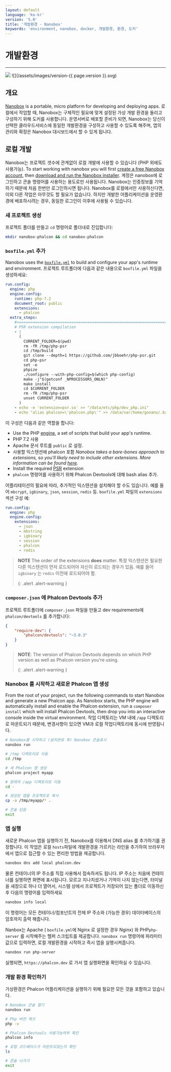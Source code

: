 ```yaml
---
layout: default
language: 'ko-kr'
version: '5.0'
title: '개발환경 - Nanobox'
keywords: 'environment, nanobox, docker, 개발환경, 환경, 도커'
---
```


# 개발환경
- - -
![](/assets/images/document-status-under-review-red.svg) ![](/assets/images/version-{{ page.version }}.svg)

## 개요
[Nanobox][nanobox] is a portable, micro platform for developing and deploying apps. 로컬에서 작업할 때, Nanobox는 구체적인 필요에 맞게 설정된 가상 개발 환경을 돌리고 구성하기 위해 도커를 사용합니다. 운영서버로 배포할 준비가 되면, Nanobox는 당신이 선택한 클라우드서비스에 동일한 개발환경을 구성하고 사용할 수 있도록 해주며, 앱의 관리와 확장은 Nanobox 대시보드에서 할 수 있게 됩니다.

## 로컬 개발
Nanobox는 프로젝트 갯수에 관계없이 로컬 개발에 사용할 수 있습니다 (PHP 외에도 사용가능). To start working with nanobox you will first [create a free Nanobox account][nanobox_account], then [download and run the Nanobox installer][nanobox_installer]. 계정은 nanobox에 로그인하고 콘솔 명령어를 사용하는 용도로만 사용됩니다. Nanobox는 인증정보를 기억하기 때문에 처음 한번만 로그인하시면 됩니다. Nanobox를 로컬에서만 사용하신다면, 이외 다른 작업은 아무것도 할 필요가 없습니다. 하지만 개발한 어플리케이션을 운영환경에 배포하시려는 경우, 동일한 로그인이 이후에 사용될 수 있습니다.

### 새 프로젝트 생성
프로젝트 폴더를 만들고 `cd` 명령어로 폴더내로 진입합니다:

```bash
mkdir nanobox-phalcon && cd nanobox-phalcon
```

### `boxfile.yml` 추가
Nanobox uses the [`boxfile.yml`][boxfile] to build and configure your app's runtime and environment. 프로젝트 루트폴더에 다음과 같은 내용으로 `boxfile.yml` 파일을 생성하세요:

```yaml
run.config:
  engine: php
  engine.config:
    runtime: php-7.2
    document_root: public
    extensions:
      - phalcon
  extra_steps:
    #===========================================================================
    # PSR extension compilation
    - |
      (
        CURRENT_FOLDER=$(pwd)
        rm -fR /tmp/php-psr
        cd /tmp/build
        git clone --depth=1 https://github.com/jbboehr/php-psr.git
        cd php-psr
        set -e
        phpize
        ./configure --with-php-config=$(which php-config)
        make -j"$(getconf _NPROCESSORS_ONLN)"
        make install
        cd $CURRENT_FOLDER
        rm -fR /tmp/php-psr
        unset CURRENT_FOLDER
      )
    - echo -e 'extension=psr.so' >> "/data/etc/php/dev_php.ini"
    - echo "alias phalcon=\'phalcon.php\'" >> /data/var/home/gonano/.bashrc
```

이 구성은 다음과 같은 역할을 합니다:

- Use the PHP [engine][engine], a set of scripts that build your app's runtime.
- PHP 7.2 사용
- Apache 문서 루트를 `public` 로 설정.
- 사용할 익스텐션에 phalcon 포함 *Nanobox takes a bare-bones approach to extensions, so you'll likely need to include other extensions. More information can be found [here][php_extensions].*
- Install the required [PSR][psr] extension
- `phalcon` 명령어를 사용하기 위해 Phalcon Devtools에 대해 bash alias 추가.

어플리테이션의 필요에 따라, 추가적인 익스텐션을 설치해야 할 수도 있습니다. 예를 들어 `mbcrypt`, `igbinary`, `json`, `session`, `redis` 등. `boxfile.yml` 파일의 `extensions` 섹션 구성 예:

```yaml
run.config:
  engine: php
  engine.config:
    extensions:
      - json
      - mbstring
      - igbinary
      - session
      - phalcon
      - redis
```

> **NOTE** The order of the extensions **does** matter. 특정 익스텐션은 필요한 다른 익스텐션이 먼저 로드되어야 자신이 로드되는 경우가 있음. 예를 들어 `igbinary` 는 `redis` 이전에 로드되어야 함. 
> 
> {: .alert .alert-warning }

### `composer.json` 에 Phalcon Devtools 추가
프로젝트 루트폴더에 `composer.json` 파일을 만들고 dev requirements에 `phalcon/devtools` 를 추가합니다:

```json
{
    "require-dev": {
        "phalcon/devtools": "~3.0.3"
    }
}
```

> **NOTE**: The version of Phalcon Devtools depends on which PHP version as well as Phalcon version you're using. 
> 
> {: .alert .alert-warning }

### Nanobox 를 시작하고 새로운 Phalcon 앱 생성
From the root of your project, run the following commands to start Nanobox and generate a new Phalcon app. As Nanobox starts, the PHP engine will automatically install and enable the Phalcon extension, run a `composer install` which will install Phalcon Devtools, then drop you into an interactive console inside the virtual environment. 작업 디렉토리는 VM 내에 `/app` 디렉토리로 마운트되기 때문에, 변경사항이 있으면 VM과 로컬 작업디렉토리에 동시에 반영됩니다.

```bash
# Nanobox를 시작하고 (설치완료 후) Nanobox 콘솔표시
nanobox run

# /tmp 디렉토리로 이동
cd /tmp

# 새 Phalcon 앱 생성
phalcon project myapp

# 원래의 /app 디렉토리로 이동
cd -

# 생성된 앱을 프로젝트로 복사
cp -a /tmp/myapp/* .

# 콘솔 닫음
exit
```

### 앱 실행
새로운 Phalcon 앱을 실행하기 전, Nanobox를 이용해서 DNS alias 를 추가하기를 권장합니다. 이 작업은 로컬 `hosts`파일에 개발환경을 가르키는 라인을 추가하여 브라우저에서 앱으로 접근할 수 있는 편리한 방법을 제공합니다.

```bash
nanobox dns add local phalcon.dev
```

물론 컨테이너의 IP 주소를 직접 사용해서 접속하셔도 됩니다. IP 주소는 처음에 컨테이너를 실행하면 화면에 표시됩니다. 모르고 지나치셨거나 기억이 나지 않는다면, 터미널을 새창으로 하나 더 열어서, 시스템 상에서 프로젝트가 저장되어 있는 폴더로 이동하신 후 다음의 명령어를 입력하세요

```bash
nanobox info local
```
이 명령어는 모든 컨테이너/컴포넌트의 전체 IP 주소와 (가능한 경우) 데이터베이스의 암호까지 출력 해줍니다.

Nanbox는 Apache ( `boxfile.yml`에 Nginx 로 설정한 경우 Nginx) 와 PHP`php-server` 를 시작해주는 헬퍼 스크립트를 제공합니다. `nanobox run` 명령어에 파라미터 값으로 입력하면, 로컬 개발환경을 시작하고 즉시 앱을 실행시켜줍니다.

```bash
nanobox run php-server
```

실행되면, `https://phalcon.dev` 로 가서 앱 실행화면을 확인하실 수 있습니다.

### 개발 환경 확인하기
가상환경은 Phalcon 어플리케이션을 실행하기 위해 필요한 모든 것을 포함하고 있습니다.

```bash
# Nanobox 콘솔 열기
nanobox run

# Php 버전 체크
php -v

# Phalcon Devtools 사용가능여부 확인
phalcon info

# 로컬 코드베이스가 마운트되었는지 확인
ls

# 콘솔 나가기
exit
```

[nanobox]: https://nanobox.io
[nanobox_account]: https://dashboard.nanobox.io/users/register
[nanobox_installer]: https://dashboard.nanobox.io/download
[boxfile]: https://docs.nanobox.io/boxfile/
[engine]: https://docs.nanobox.io/engines/
[php_extensions]: https://guides.nanobox.io/php/phalcon/php-extensions/
[psr]: https://github.com/jbboehr/php-psr.git